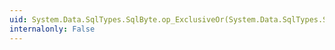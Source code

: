 ```yaml
---
uid: System.Data.SqlTypes.SqlByte.op_ExclusiveOr(System.Data.SqlTypes.SqlByte,System.Data.SqlTypes.SqlByte)
internalonly: False
---
```

